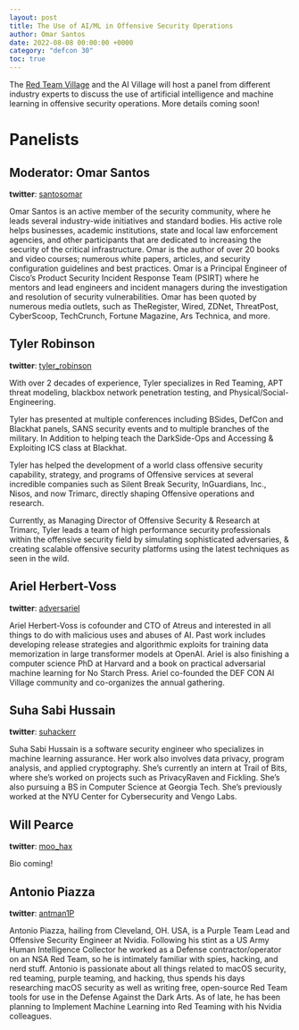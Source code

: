 ```yaml
---
layout: post
title: The Use of AI/ML in Offensive Security Operations
author: Omar Santos
date: 2022-08-08 00:00:00 +0000
category: "defcon 30"
toc: true
---
```


The [Red Team Village](https://redteamvillage.io/) and the AI Village will host a panel from different industry experts to discuss the use of artificial intelligence and machine learning in offensive security operations. More details coming soon!

# Panelists

## Moderator: Omar Santos

**twitter**: [santosomar](https://twitter.com/santosomar/) 

Omar Santos is an active member of the security community, where he leads several industry-wide initiatives and standard bodies. His active role helps businesses, academic institutions, state and local law enforcement agencies, and other participants that are dedicated to increasing the security of the critical infrastructure. Omar is the author of over 20 books and video courses; numerous white papers, articles, and security configuration guidelines and best practices. Omar is a Principal Engineer of Cisco’s Product Security Incident Response Team (PSIRT) where he mentors and lead engineers and incident managers during the investigation and resolution of security vulnerabilities. 
Omar has been quoted by numerous media outlets, such as TheRegister, Wired, ZDNet, ThreatPost, CyberScoop, TechCrunch, Fortune Magazine, Ars Technica, and more.

## Tyler Robinson 

**twitter**: [tyler_robinson](https://twitter.com/tyler_robinson) 
 
With over 2 decades of experience, Tyler specializes in Red Teaming, APT threat modeling, blackbox network penetration testing, and Physical/Social-Engineering.

Tyler has presented at multiple conferences including BSides, DefCon and Blackhat panels, SANS security events and to multiple branches of the military. In Addition to helping teach the DarkSide-Ops and Accessing & Exploiting ICS class at Blackhat.

Tyler has helped the development of a world class offensive security capability, strategy, and programs of Offensive services at several incredible companies such as Silent Break Security, InGuardians, Inc., Nisos, and now Trimarc, directly shaping Offensive operations and research.

Currently, as Managing Director of Offensive Security & Research at Trimarc, Tyler leads a team of high performance security professionals within the offensive security field by simulating sophisticated adversaries, & creating scalable offensive security platforms using the latest techniques as seen in the wild.

## Ariel Herbert-Voss

**twitter**: [adversariel](https://twitter.com/adversariel) 

Ariel Herbert-Voss is cofounder and CTO of Atreus and interested in all things to do with malicious uses and abuses of AI. Past work includes developing release strategies and algorithmic exploits for training data memorization in large transformer models at OpenAI. Ariel is also finishing a computer science PhD at Harvard and a book on practical adversarial machine learning for No Starch Press. Ariel co-founded the DEF CON AI Village community and co-organizes the annual gathering.

## Suha Sabi Hussain

**twitter**: [suhackerr](https://twitter.com/suhackerr)

Suha Sabi Hussain is a software security engineer who specializes in machine learning assurance. Her work also involves data privacy, program analysis, and applied cryptography. She’s currently an intern at Trail of Bits, where she’s worked on projects such as PrivacyRaven and Fickling. She’s also pursuing a BS in Computer Science at Georgia Tech. She’s previously worked at the NYU Center for Cybersecurity and Vengo Labs.

## Will Pearce

**twitter**: [moo_hax](https://twitter.com/moo_hax/)

Bio coming!

## Antonio Piazza

**twitter**: [antman1P](https://twitter.com/antman1P)

Antonio Piazza, hailing from Cleveland, OH. USA, is a Purple Team Lead and Offensive Security Engineer at Nvidia.  Following his stint as a US Army Human Intelligence Collector he worked as a Defense contractor/operator on an NSA Red Team, so he is intimately familiar with spies, hacking, and nerd stuff. Antonio is passionate about all things related to macOS security, red teaming, purple teaming, and hacking, thus spends his days researching macOS security as well as writing free, open-source Red Team tools for use in the Defense Against the Dark Arts.  As of late, he has been planning to Implement Machine Learning into Red Teaming with his Nvidia colleagues.